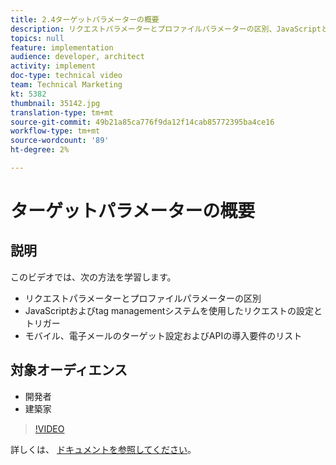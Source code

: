 ```yaml
---
title: 2.4ターゲットパラメーターの概要
description: リクエストパラメーターとプロファイルパラメーターの区別、JavaScriptとtag managementシステムを使用したリクエストの設定とトリガー、モバイル、電子メールのターゲット設定およびAPIの導入要件のリスト
topics: null
feature: implementation
audience: developer, architect
activity: implement
doc-type: technical video
team: Technical Marketing
kt: 5382
thumbnail: 35142.jpg
translation-type: tm+mt
source-git-commit: 49b21a85ca776f9da12f14cab85772395ba4ce16
workflow-type: tm+mt
source-wordcount: '89'
ht-degree: 2%

---
```



# ターゲットパラメーターの概要

## 説明

このビデオでは、次の方法を学習します。

* リクエストパラメーターとプロファイルパラメーターの区別
* JavaScriptおよびtag managementシステムを使用したリクエストの設定とトリガー
* モバイル、電子メールのターゲット設定およびAPIの導入要件のリスト

## 対象オーディエンス

* 開発者
* 建築家

>[!VIDEO](https://video.tv.adobe.com/v/35142/?quality=12)

詳しくは、 [ドキュメントを参照してください](https://docs.adobe.com/content/help/en/target/using/implement-target/implementing-target.html)。
